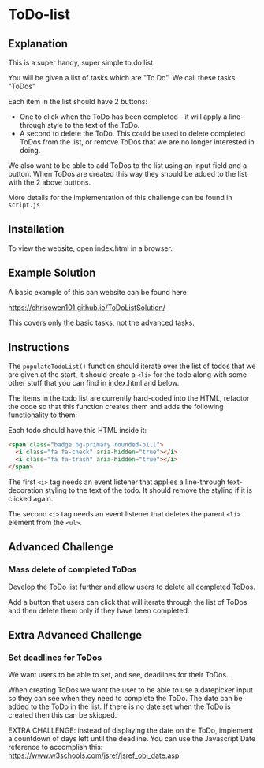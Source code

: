 # ToDo-list

## Explanation

This is a super handy, super simple to do list.

You will be given a list of tasks which are "To Do". We call these tasks "ToDos"

Each item in the list should have 2 buttons:

- One to click when the ToDo has been completed - it will apply a line-through style to the text of the ToDo.
- A second to delete the ToDo. This could be used to delete completed ToDos from the list, or remove ToDos that we are no longer interested in doing.

We also want to be able to add ToDos to the list using an input field and a button. When ToDos are created this way they should be added to the list with the 2 above buttons.

More details for the implementation of this challenge can be found in `script.js`

## Installation

To view the website, open index.html in a browser.

## Example Solution

A basic example of this can website can be found here

https://chrisowen101.github.io/ToDoListSolution/

This covers only the basic tasks, not the advanced tasks.

## Instructions

The `populateTodoList()` function should iterate over the list of todos that we are given at the start, it should create a `<li>` for the todo along with some other stuff that you can find in index.html and below.

The items in the todo list are currently hard-coded into the HTML, refactor the code so that this function creates them and adds the following functionality to them:

Each todo should have this HTML inside it: 

```html
<span class="badge bg-primary rounded-pill">
  <i class="fa fa-check" aria-hidden="true"></i>
  <i class="fa fa-trash" aria-hidden="true"></i>
</span>
```

The first `<i>` tag needs an event listener that applies a line-through text-decoration styling to the text of the todo. It should remove the styling if it is clicked again.

The second `<i>` tag needs an event listener that deletes the parent `<li>` element from the `<ul>`.

## Advanced Challenge

### Mass delete of completed ToDos

Develop the ToDo list further and allow users to delete all completed ToDos.

Add a button that users can click that will iterate through the list of ToDos and then delete them only if they have been completed.

## Extra Advanced Challenge

### Set deadlines for ToDos

We want users to be able to set, and see, deadlines for their ToDos.

When creating ToDos we want the user to be able to use a datepicker input so they can see when they need to complete the ToDo. The date can be added to the ToDo in the list. If there is no date set when the ToDo is created then this can be skipped.

EXTRA CHALLENGE: instead of displaying the date on the ToDo, implement a countdown of days left until the deadline. You can use the Javascript Date reference to accomplish this:
https://www.w3schools.com/jsref/jsref_obj_date.asp
